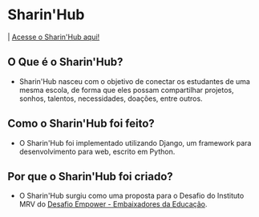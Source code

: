 # **Sharin'Hub**

| [Acesse o Sharin'Hub aqui!](https://sharinhub.herokuapp.com/sharin/)

## O Que é o Sharin'Hub?
- Sharin'Hub nasceu com o objetivo de conectar os estudantes de uma mesma escola, de forma que eles possam compartilhar projetos, sonhos, talentos, necessidades, doações, entre outros. 

## Como o Sharin'Hub foi feito?
- O Sharin'Hub foi implementado utilizando Django, um framework para desenvolvimento para web, escrito em Python.

## Por que o Sharin'Hub foi criado?
- O Sharin'Hub surgiu como uma proposta para o Desafio do Instituto MRV do [Desafio Empower - Embaixadores da Educação](https://www.desafioempower.com.br).
